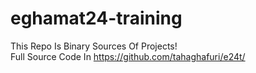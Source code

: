 # eghamat24-training
This Repo Is Binary Sources Of Projects!<br>
Full Source Code In https://github.com/tahaghafuri/e24t/
